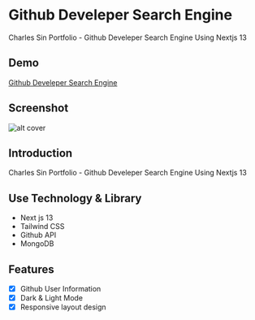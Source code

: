 # Github Develeper Search Engine

Charles Sin Portfolio - Github Develeper Search Engine Using Nextjs 13

## Demo

[Github Develeper Search Engine]()

## Screenshot

![alt cover]()

## Introduction

Charles Sin Portfolio - Github Develeper Search Engine Using Nextjs 13

## Use Technology & Library

- Next js 13
- Tailwind CSS
- Github API
- MongoDB

## Features

- [x] Github User Information
- [x] Dark & Light Mode
- [x] Responsive layout design
